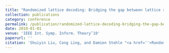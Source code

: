 ```yaml
---
title: "Randomized lattice decoding: Bridging the gap between lattice reduction and sphere decoding"
collection: publications
category: conference
permalink: /publication/randomized-lattice-decoding-bridging-the-gap-between-lattice-reduction-and-sphere-decoding
date: 2010-01-01
venue: 'IEEE Int. Symp. Inform. Theory’10'
paperurl: ''
citation: 'Shuiyin Liu, Cong Ling, and Damien Stehle "<a href=''>Randomized lattice decoding: Bridging the gap between lattice reduction and sphere decoding</a>", IEEE Int. Symp. Inform. Theory’10, Austin, US, June 2010.'
---
```

